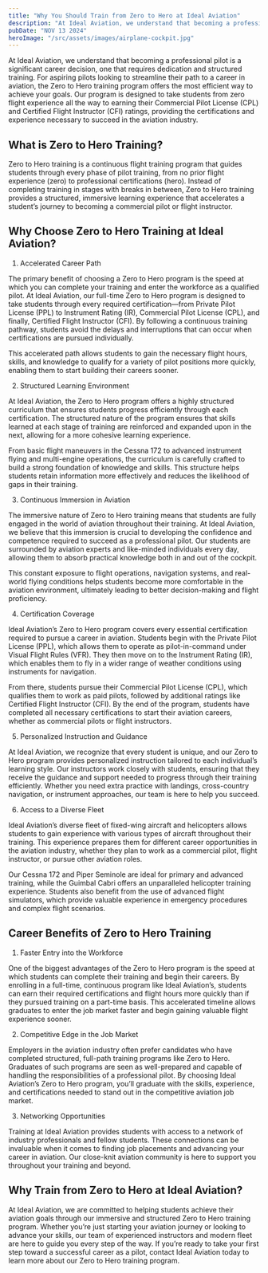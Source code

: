 ```yaml
---
title: "Why You Should Train from Zero to Hero at Ideal Aviation"
description: "At Ideal Aviation, we understand that becoming a professional pilot is a significant career decision, one that requires dedication and structured training. For aspiring pilots looking to streamline their path to a career in aviation, the Zero to Hero training program offers the most efficient way to achieve your goals. Our program is designed to take students from zero flight experience all the way to earning their Commercial Pilot License (CPL) and Certified Flight Instructor (CFI) ratings, providing the certifications and experience necessary to succeed in the aviation industry."
pubDate: "NOV 13 2024"
heroImage: "/src/assets/images/airplane-cockpit.jpg"
---
```


At Ideal Aviation, we understand that becoming a professional pilot is a significant career decision, one that requires dedication and structured training. For aspiring pilots looking to streamline their path to a career in aviation, the Zero to Hero training program offers the most efficient way to achieve your goals. Our program is designed to take students from zero flight experience all the way to earning their Commercial Pilot License (CPL) and Certified Flight Instructor (CFI) ratings, providing the certifications and experience necessary to succeed in the aviation industry.

## What is Zero to Hero Training?

Zero to Hero training is a continuous flight training program that guides students through every phase of pilot training, from no prior flight experience (zero) to professional certifications (hero). Instead of completing training in stages with breaks in between, Zero to Hero training provides a structured, immersive learning experience that accelerates a student’s journey to becoming a commercial pilot or flight instructor.

## Why Choose Zero to Hero Training at Ideal Aviation?

1. Accelerated Career Path

The primary benefit of choosing a Zero to Hero program is the speed at which you can complete your training and enter the workforce as a qualified pilot. At Ideal Aviation, our full-time Zero to Hero program is designed to take students through every required certification—from Private Pilot License (PPL) to Instrument Rating (IR), Commercial Pilot License (CPL), and finally, Certified Flight Instructor (CFI). By following a continuous training pathway, students avoid the delays and interruptions that can occur when certifications are pursued individually.

This accelerated path allows students to gain the necessary flight hours, skills, and knowledge to qualify for a variety of pilot positions more quickly, enabling them to start building their careers sooner.

2. Structured Learning Environment

At Ideal Aviation, the Zero to Hero program offers a highly structured curriculum that ensures students progress efficiently through each certification. The structured nature of the program ensures that skills learned at each stage of training are reinforced and expanded upon in the next, allowing for a more cohesive learning experience.

From basic flight maneuvers in the Cessna 172 to advanced instrument flying and multi-engine operations, the curriculum is carefully crafted to build a strong foundation of knowledge and skills. This structure helps students retain information more effectively and reduces the likelihood of gaps in their training.

3. Continuous Immersion in Aviation

The immersive nature of Zero to Hero training means that students are fully engaged in the world of aviation throughout their training. At Ideal Aviation, we believe that this immersion is crucial to developing the confidence and competence required to succeed as a professional pilot. Our students are surrounded by aviation experts and like-minded individuals every day, allowing them to absorb practical knowledge both in and out of the cockpit.

This constant exposure to flight operations, navigation systems, and real-world flying conditions helps students become more comfortable in the aviation environment, ultimately leading to better decision-making and flight proficiency.

4. Certification Coverage

Ideal Aviation’s Zero to Hero program covers every essential certification required to pursue a career in aviation. Students begin with the Private Pilot License (PPL), which allows them to operate as pilot-in-command under Visual Flight Rules (VFR). They then move on to the Instrument Rating (IR), which enables them to fly in a wider range of weather conditions using instruments for navigation.

From there, students pursue their Commercial Pilot License (CPL), which qualifies them to work as paid pilots, followed by additional ratings like Certified Flight Instructor (CFI). By the end of the program, students have completed all necessary certifications to start their aviation careers, whether as commercial pilots or flight instructors.

5. Personalized Instruction and Guidance

At Ideal Aviation, we recognize that every student is unique, and our Zero to Hero program provides personalized instruction tailored to each individual’s learning style. Our instructors work closely with students, ensuring that they receive the guidance and support needed to progress through their training efficiently. Whether you need extra practice with landings, cross-country navigation, or instrument approaches, our team is here to help you succeed.

6. Access to a Diverse Fleet

Ideal Aviation’s diverse fleet of fixed-wing aircraft and helicopters allows students to gain experience with various types of aircraft throughout their training. This experience prepares them for different career opportunities in the aviation industry, whether they plan to work as a commercial pilot, flight instructor, or pursue other aviation roles.

Our Cessna 172 and Piper Seminole are ideal for primary and advanced training, while the Guimbal Cabri offers an unparalleled helicopter training experience. Students also benefit from the use of advanced flight simulators, which provide valuable experience in emergency procedures and complex flight scenarios.

## Career Benefits of Zero to Hero Training

1. Faster Entry into the Workforce

One of the biggest advantages of the Zero to Hero program is the speed at which students can complete their training and begin their careers. By enrolling in a full-time, continuous program like Ideal Aviation’s, students can earn their required certifications and flight hours more quickly than if they pursued training on a part-time basis. This accelerated timeline allows graduates to enter the job market faster and begin gaining valuable flight experience sooner.

2. Competitive Edge in the Job Market

Employers in the aviation industry often prefer candidates who have completed structured, full-path training programs like Zero to Hero. Graduates of such programs are seen as well-prepared and capable of handling the responsibilities of a professional pilot. By choosing Ideal Aviation’s Zero to Hero program, you’ll graduate with the skills, experience, and certifications needed to stand out in the competitive aviation job market.

3. Networking Opportunities

Training at Ideal Aviation provides students with access to a network of industry professionals and fellow students. These connections can be invaluable when it comes to finding job placements and advancing your career in aviation. Our close-knit aviation community is here to support you throughout your training and beyond.

## Why Train from Zero to Hero at Ideal Aviation?

At Ideal Aviation, we are committed to helping students achieve their aviation goals through our immersive and structured Zero to Hero training program. Whether you’re just starting your aviation journey or looking to advance your skills, our team of experienced instructors and modern fleet are here to guide you every step of the way. If you’re ready to take your first step toward a successful career as a pilot, contact Ideal Aviation today to learn more about our Zero to Hero training program.
